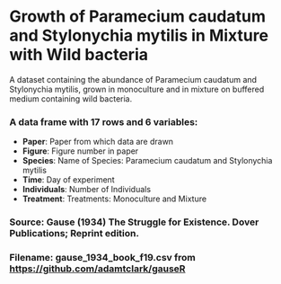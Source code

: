 # Growth of Paramecium caudatum and Stylonychia mytilis in Mixture with Wild bacteria 

A dataset containing the abundance of Paramecium caudatum and 
Stylonychia mytilis, grown in monoculture and in mixture on buffered medium containing 
wild bacteria.


### A data frame with 17 rows and 6 variables:

- **Paper**: Paper from which data are drawn
- **Figure**: Figure number in paper
- **Species**: Name of Species: Paramecium caudatum and Stylonychia mytilis
- **Time**: Day of experiment
- **Individuals**: Number of Individuals
- **Treatment**: Treatments: Monoculture and Mixture

### Source: Gause (1934) The Struggle for Existence. Dover Publications; Reprint edition.
### Filename: gause_1934_book_f19.csv from https://github.com/adamtclark/gauseR